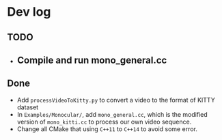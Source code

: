 # Dev log
## TODO
- Compile and run mono_general.cc
    - 

## Done
- Add `processVideoToKitty.py` to convert a video to the format of KITTY dataset
- In `Examples/Monocular/`, add `mono_general.cc`, which is the modified version of `mono_kitti.cc` to process our own video sequence.
- Change all CMake that using `C++11` to `C++14` to avoid some error.